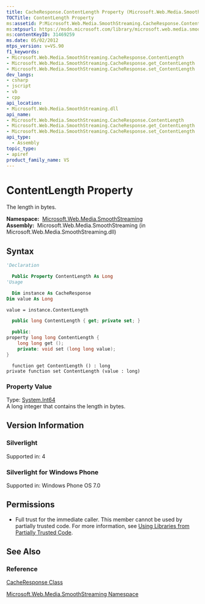 ```yaml
---
title: CacheResponse.ContentLength Property (Microsoft.Web.Media.SmoothStreaming)
TOCTitle: ContentLength Property
ms:assetid: P:Microsoft.Web.Media.SmoothStreaming.CacheResponse.ContentLength
ms:mtpsurl: https://msdn.microsoft.com/library/microsoft.web.media.smoothstreaming.cacheresponse.contentlength(v=VS.90)
ms:contentKeyID: 31469259
ms.date: 05/02/2012
mtps_version: v=VS.90
f1_keywords:
- Microsoft.Web.Media.SmoothStreaming.CacheResponse.ContentLength
- Microsoft.Web.Media.SmoothStreaming.CacheResponse.get_ContentLength
- Microsoft.Web.Media.SmoothStreaming.CacheResponse.set_ContentLength
dev_langs:
- csharp
- jscript
- vb
- cpp
api_location:
- Microsoft.Web.Media.SmoothStreaming.dll
api_name:
- Microsoft.Web.Media.SmoothStreaming.CacheResponse.ContentLength
- Microsoft.Web.Media.SmoothStreaming.CacheResponse.get_ContentLength
- Microsoft.Web.Media.SmoothStreaming.CacheResponse.set_ContentLength
api_type:
  - Assembly
topic_type:
- apiref
product_family_name: VS
---
```


# ContentLength Property

The length in bytes.

**Namespace:**  [Microsoft.Web.Media.SmoothStreaming](microsoft-web-media-smoothstreaming-namespace_1.md)  
**Assembly:**  Microsoft.Web.Media.SmoothStreaming (in Microsoft.Web.Media.SmoothStreaming.dll)

## Syntax

```vb
'Declaration

  Public Property ContentLength As Long
'Usage

  Dim instance As CacheResponse
Dim value As Long

value = instance.ContentLength
```

```csharp
  public long ContentLength { get; private set; }
```

```cpp
  public:
property long long ContentLength {
    long long get ();
    private: void set (long long value);
}
```

```jscript
  function get ContentLength () : long
private function set ContentLength (value : long)
```

### Property Value

Type: [System.Int64](https://msdn.microsoft.com/library/6yy583ek)  
A long integer that contains the length in bytes.  

## Version Information

### Silverlight

Supported in: 4  

### Silverlight for Windows Phone

Supported in: Windows Phone OS 7.0  

## Permissions

  - Full trust for the immediate caller. This member cannot be used by partially trusted code. For more information, see [Using Libraries from Partially Trusted Code](https://msdn.microsoft.com/library/8skskf63).

## See Also

### Reference

[CacheResponse Class](cacheresponse-class-microsoft-web-media-smoothstreaming_1.md)

[Microsoft.Web.Media.SmoothStreaming Namespace](microsoft-web-media-smoothstreaming-namespace_1.md)
